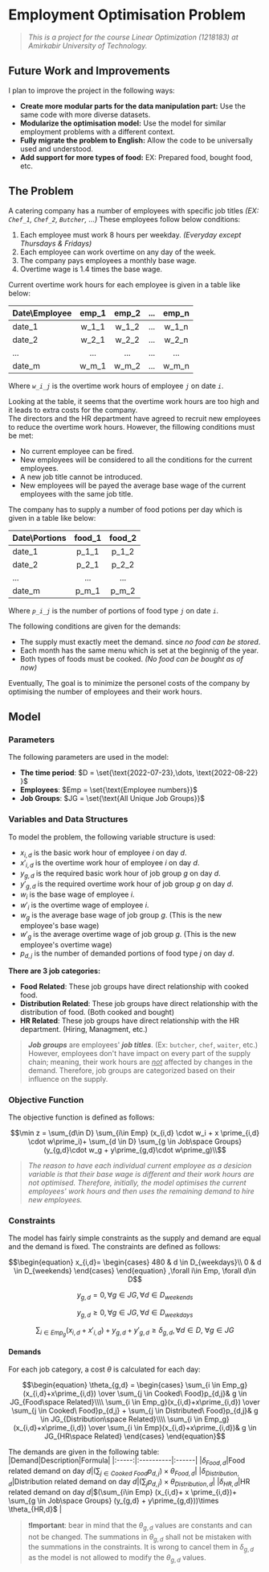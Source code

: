 # Employment Optimisation Problem

> *This is a project for the course Linear Optimization (1218183) at Amirkabir University of Technology.*

## Future Work and Improvements
I plan to improve the project in the following ways:
- **Create more modular parts for the data manipulation part:** Use the same code with more diverse datasets.
- **Modularize the optimisation model:** Use the model for similar employment problems with a different context.
- **Fully migrate the problem to English:** Allow the code to be universally used and understood.
- **Add support for more types of food:** EX: Prepared food, bought food, etc.


## The Problem
A catering company has a number of employees with specific job titles *(EX: `Chef_1`, `Chef_2`, `Butcher`, ...)* These employees follow below conditions:

1. Each employee must work 8 hours per weekday. _(Everyday except Thursdays & Fridays)_
1. Each employee can work overtime on any day of the week.
1. The company pays employees a monthly base wage.
1. Overtime wage is 1.4 times the base wage.

Current overtime work hours for each employee is given in a table like below:

|Date\Employee| emp_1 | emp_2 | ... | emp_n |
|:--------|:-------:|:-------:|:-----:|:-------:|
| date_1 |w_1_1|w_1_2|...|w_1_n|
| date_2 |w_2_1|w_2_2|...|w_2_n|
| ...    |...|...|...|...|
| date_m |w_m_1|w_m_2|...|w_m_n|

Where _`w_i_j`_ is the overtime work hours of employee _`j`_ on date _`i`_.

Looking at the table, it seems that the overtime work hours are too high and it leads to extra costs for the company.  
The directors and the HR department have agreed to recruit new employees to reduce the overtime work hours. However, the fillowing conditions must be met:

- No current employee can be fired.
- New employees will be considered to all the conditions for the current employees.
- A new job title cannot be introduced.
- New employees will be payed the average base wage of the current employees with the same job title.

The company has to supply a number of food potions per day which is given in a table like below:

|Date\Portions| food_1 | food_2 |
|:--------|:-------:|:-------:|
| date_1 |p_1_1|p_1_2|
| date_2 |p_2_1|p_2_2|
| ...    |...|...|
| date_m |p_m_1|p_m_2|

Where _`p_i_j`_ is the number of portions of food type _`j`_ on date _`i`_.

The following conditions are given for the demands:
- The supply must exactly meet the demand. since _no food can be stored_.
- Each month has the same menu which is set at the beginnig of the year.
- Both types of foods must be cooked. _(No food can be bought as of now)_

Eventually, The goal is to minimize the personel costs of the company by optimising the number of employees and their work hours.

## Model

### Parameters
The following parameters are used in the model:
- **The time period**: $D = \set{\text{2022-07-23},\dots, \text{2022-08-22} }$
- **Employees**: $Emp = \set{\text{Employee numbers}}$
- **Job Groups**: $JG = \set{\text{All Unique Job Groups}}$

### Variables and Data Structures
To model the problem, the following variable structure is used:
- $x_{i,d}$ is the basic work hour of employee $i$ on day $d$.
- $x \prime_{i,d}$ is the overtime work hour of employee $i$ on day $d$.
- $y_{g,d}$ is the required basic work hour of job group $g$ on day $d$.
- $y \prime_{g,d}$ is the required overtime work hour of job group $g$ on day $d$.
- $w_i$ is the base wage of employee $i$.
- $w \prime_i$ is the overtime wage of employee $i$.
- $w_g$ is the average base wage of job group $g$. (This is the new employee's base wage)
- $w \prime_g$ is the average overtime wage of job group $g$. (This is the new employee's overtime wage)
- $p_{d,j}$ is the number of demanded portions of food type $j$ on day $d$.

**There are 3 job categories:**
- **Food Related**: These job groups have direct relationship with cooked food.
- **Distribution Related**: These job groups have direct relationship with the distribution of food. (Both cooked and bought)
- **HR Related**: These job groups have direct relationship with the HR department. (Hiring, Managment, etc.)

> _**Job groups**_ are employees' _**job titles**_. (Ex: `butcher`, `chef`, `waiter`, etc.) However, employees don't have impact on every part of the supply chain; meaning, their work hours are <ins>_not_</ins> affected by changes in the demand. Therefore, job groups are categorized based on their influence on the supply.  

### Objective Function
The objective function is defined as follows:
```math
\min z = \sum_{d\in D} \sum_{i\in Emp} (x_{i,d} \cdot w_i + x \prime_{i,d} \cdot w\prime_i)+ \sum_{d \in D} \sum_{g \in Job\space Groups} (y_{g,d}\cdot w_g + y\prime_{g,d}\cdot w\prime_g)\\
```

> _The reason to have each individual current employee as a desicion variable is that their base wage is different and their work hours are not optimised. Therefore, initially, the model optimises the current employees' work hours and then uses the remaining demand to hire new employees._

### Constraints
The model has fairly simple constraints as the supply and demand are equal and the demand is fixed. The constraints are defined as follows:

```math
\begin{equation}
x_{i,d}=
    \begin{cases}
        480 & d \in D_{weekdays}\\
        0 & d \in D_{weekends}
    \end{cases}
\end{equation}
,\forall i\in Emp, \forall d\in D
``` 
```math
\begin{equation}
y_{g,d} = 0
\end{equation}
,\forall g\in JG, \forall d\in D_{weekends}
```
```math
\begin{equation}
y_{g,d} \geq 0
\end{equation}
,\forall g\in JG, \forall d\in D_{weekdays}
```
```math
\begin{equation}
\sum_{i \in {Emp_{g}}} (x_{i,d} + x\prime_{i,d}) +
y_{g,d}+y\prime_{g,d}
\geq \delta_{g,d}
,\forall d \in D,\ \forall g \in JG
\end{equation}
```


#### Demands
For each job category, a cost $\theta$ is calculated for each day:  
```math
\begin{equation}
\theta_{g,d} = 
    \begin{cases}
        \sum_{i \in Emp_g}(x_{i,d}+x\prime_{i,d}) \over \sum_{j \in Cooked\ Food}p_{d,j}& g \in JG_{Food\space Related}\\\\

        \sum_{i \in Emp_g}(x_{i,d}+x\prime_{i,d}) \over \sum_{j \in Cooked\ Food}p_{d,j} + \sum_{j \in Distributed\ Food}p_{d,j}& g \in JG_{Distribution\space Related}\\\\

        \sum_{i \in Emp_g}(x_{i,d}+x\prime_{i,d}) \over \sum_{i \in Emp}(x_{i,d}+x\prime_{i,d})& g \in JG_{HR\space Related}
    \end{cases}
\end{equation}
```

The demands are given in the following table:  
|Demand|Description|Formula|
|:-----:|:----------|:------|
|$\delta_{Food,d}$|Food related demand on day $d$|$(\sum_{j \in Cooked\ Food}p_{d,j}) \times \theta_{Food,d}$|
|$\delta_{Distribution,d}$|Distribution related demand on day $d$|$(\sum_{j}p_{d,j}) \times \theta_{Distribution,d}$|
|$\delta_{HR,d}$|HR related demand on day $d$|$(\sum_{i\in Emp} (x_{i,d}+ x \prime_{i,d})+ \sum_{g \in Job\space Groups} (y_{g,d} + y\prime_{g,d}))\times \theta_{HR,d}$ |


> ❗️**Important**: bear in mind that the $\theta_{g,d}$ values are constants and can not be changed. The summations in $\theta_{g,d}$ shall not be mistaken with the summations in the constraints. It is wrong to cancel them in $\delta_{g,d}$ as the model is not allowed to modify the $\theta_{g,d}$ values.
